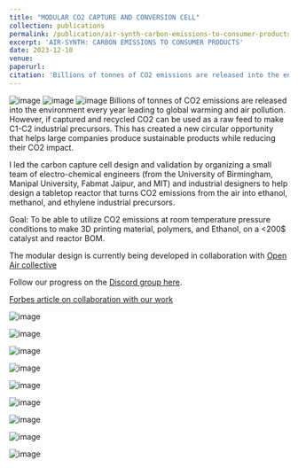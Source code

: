 ```yaml
---
title: "MODULAR CO2 CAPTURE AND CONVERSION CELL"
collection: publications
permalink: /publication/air-synth-carbon-emissions-to-consumer-products/
excerpt: 'AIR-SYNTH: CARBON EMISSIONS TO CONSUMER PRODUCTS'
date: 2023-12-10
venue: 
paperurl: 
citation: 'Billions of tonnes of CO2 emissions are released into the environment every year leading to global warming and air pollution.'
---
```

![image](https://github.com/zwanderer0/zwanderer0.github.io/assets/80713/243ebac2-b0d5-41c2-8cd5-923b004fbbd7)
![image](https://github.com/zwanderer0/zwanderer0.github.io/assets/80713/04511a56-d477-478b-99b1-1eff9192c045)
![image](https://github.com/zwanderer0/zwanderer0.github.io/assets/80713/aedde5a2-c11c-4585-bf6f-4bbacdc78ce3)
Billions of tonnes of CO2 emissions are released into the environment every year leading to global warming and air pollution. However, if captured and recycled CO2 can be used as a raw feed to make C1-C2 industrial precursors. This has created a new circular opportunity that helps large companies produce sustainable products while reducing their CO2 impact. 

I led the carbon capture cell design and validation by organizing a small team of electro-chemical engineers (from the University of Birmingham, Manipal University, Fabmat Jaipur, and MIT) and industrial designers to help design a tabletop reactor that turns CO2 emissions from the air into ethanol, methanol, and ethylene industrial precursors. 

Goal: To be able to utilize CO2 emissions at room temperature pressure conditions to make 3D printing material, polymers, and Ethanol, on a <200$ catalyst and reactor BOM.

The modular design is currently being developed in collaboration with [Open Air collective](https://openaircollective.com/)

Follow our progress on the [Discord group here](https://openaircollective.cc/venue/zoom-virtual/).

[Forbes article on collaboration with our work](https://www.forbes.com/sites/brookerobertsislam/2021/04/20/pangaias-game-changing-collaboration-draws-carbon-from-air-pollution-to-print-textiles/?sh=45ae48226a75)

![image](https://github.com/zwanderer0/zwanderer0.github.io/assets/80713/2424cffe-701e-4960-9d69-4eacf20bcd89)

![image](https://github.com/zwanderer0/zwanderer0.github.io/assets/80713/ad86bcd0-8b34-4c0f-a7fc-9036c33102d3)

![image](https://github.com/zwanderer0/zwanderer0.github.io/assets/80713/5c7ee95b-9be8-4af2-ba08-b8709e0daa93)

![image](https://github.com/zwanderer0/zwanderer0.github.io/assets/80713/6b0a0591-b7c0-4789-9727-8d86f40df061)

![image](https://github.com/zwanderer0/zwanderer0.github.io/assets/80713/e9d6836b-27d8-421b-b594-5d8f80af0c8f)

![image](https://github.com/zwanderer0/zwanderer0.github.io/assets/80713/fba3e038-8bb3-4b49-b86d-bc8203a6142b)

![image](https://github.com/zwanderer0/zwanderer0.github.io/assets/80713/6fa9b230-0e70-4755-b1e0-40c8c2f6524f)

![image](https://github.com/zwanderer0/zwanderer0.github.io/assets/80713/30e7ce17-326e-47a0-85f1-500465423bda)

![image](https://github.com/zwanderer0/zwanderer0.github.io/assets/80713/52d69533-365d-45a6-aa63-d0baf75e337e)
